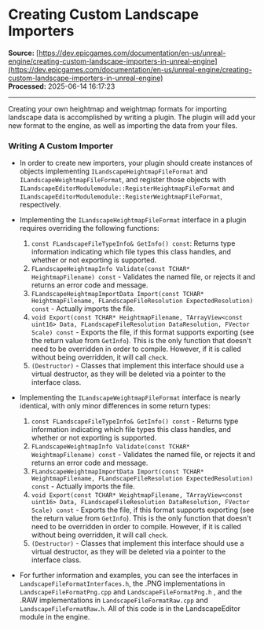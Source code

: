 # Creating Custom Landscape Importers

**Source:** [https://dev.epicgames.com/documentation/en-us/unreal-engine/creating-custom-landscape-importers-in-unreal-engine](https://dev.epicgames.com/documentation/en-us/unreal-engine/creating-custom-landscape-importers-in-unreal-engine)  
**Processed:** 2025-06-14 16:17:23

---

Creating your own heightmap and weightmap formats for importing landscape data is accomplished by writing a plugin. The plugin will add your new format to the engine, as well as importing the data from your files.

### Writing A Custom Importer

-   In order to create new importers, your plugin should create instances of objects implementing `ILandscapeHeightmapFileFormat` and `ILandscapeWeightmapFileFormat`, and register those objects with `ILandscapeEditorModulemodule::RegisterHeightmapFileFormat` and `ILandscapeEditorModulemodule::RegisterWeightmapFileFormat`, respectively.
    
-   Implementing the `ILandscapeHeightmapFileFormat` interface in a plugin requires overriding the following functions:
    1.  `const FLandscapeFileTypeInfo& GetInfo() const`: Returns type information indicating which file types this class handles, and whether or not exporting is supported.
    2.  `FLandscapeHeightmapInfo Validate(const TCHAR* HeightmapFilename) const` - Validates the named file, or rejects it and returns an error code and message.
    3.  `FLandscapeHeightmapImportData Import(const TCHAR* HeightmapFilename, FLandscapeFileResolution ExpectedResolution) const` - Actually imports the file.
    4.  `void Export(const TCHAR* HeightmapFilename, TArrayView<const uint16> Data, FLandscapeFileResolution DataResolution, FVector Scale) const` - Exports the file, if this format supports exporting (see the return value from `GetInfo`). This is the only function that doesn't need to be overridden in order to compile. However, if it is called without being overridden, it will call `check`.
    5.  `(Destructor)` - Classes that implement this interface should use a virtual destructor, as they will be deleted via a pointer to the interface class.
-   Implementing the `ILandscapeWeightmapFileFormat` interface is nearly identical, with only minor differences in some return types:
    1.  `const FLandscapeFileTypeInfo& GetInfo() const` - Returns type information indicating which file types this class handles, and whether or not exporting is supported.
    2.  `FLandscapeWeightmapInfo Validate(const TCHAR* WeightmapFilename) const` - Validates the named file, or rejects it and returns an error code and message.
    3.  `FLandscapeWeightmapImportData Import(const TCHAR* WeightmapFilename, FLandscapeFileResolution ExpectedResolution) const` - Actually imports the file.
    4.  `void Export(const TCHAR* WeightmapFilename, TArrayView<const uint16> Data, FLandscapeFileResolution DataResolution, FVector Scale) const` - Exports the file, if this format supports exporting (see the return value from `GetInfo`). This is the only function that doesn't need to be overridden in order to compile. However, if it is called without being overridden, it will call `check`.
    5.  `(Destructor)` - Classes that implement this interface should use a virtual destructor, as they will be deleted via a pointer to the interface class.
-   For further information and examples, you can see the interfaces in `LandscapeFileFormatInterfaces.h`, the .PNG implementations in `LandscapeFileFormatPng.cpp` and `LandscapeFileFormatPng.h` , and the .RAW implementations in `LandscapeFileFormatRaw.cpp` and `LandscapeFileFormatRaw.h`. All of this code is in the LandscapeEditor module in the engine.